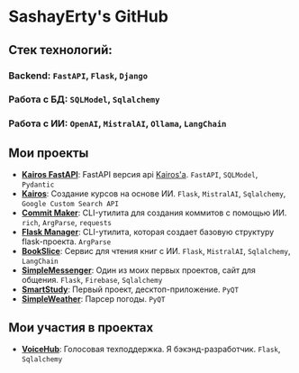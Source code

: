# SashayErty's GitHub

## Стек технологий:
### Backend: `FastAPI`, `Flask`, `Django`
### Работа с БД: `SQLModel`, `Sqlalchemy`
### Работа с ИИ: `OpenAI`, `MistralAI`, `Ollama`, `LangChain`

## Мои проекты
- **[Kairos FastAPI](https://github.com/sashayerty/kairos-fastapi)**: FastAPI версия api [Kairos'а](https://github.com/sashayerty/Kairos). `FastAPI`, `SQLModel`, `Pydantic`
- **[Kairos](https://github.com/sashayerty/Kairos)**: Создание курсов на основе ИИ. `Flask`, `MistralAI`, `Sqlalchemy`, `Google Custom Search API`
- **[Commit Maker](https://github.com/Sashayerty/commit_maker)**: CLI-утилита для создания коммитов с помощью ИИ. `rich`, `ArgParse`, `requests`
- **[Flask Manager](https://github.com/Sashayerty/flask_manager)**: CLI-утилита, которая создает базовую структуру flask-проекта. `ArgParse`
- **[BookSlice](https://github.com/Sashayerty/bookslice)**: Сервис для чтения книг с ИИ. `Flask`, `MistralAI`, `Sqlalchemy`, `LangChain`
- **[SimpleMessenger](https://github.com/Sashayerty/Messenger)**: Один из моих первых проектов, сайт для общения. `Flask`, `Firebase`, `Sqlalchemy`
- **[SmartStudy](https://github.com/Sashayerty/SmartStudy)**: Первый проект, десктоп-приложение. `PyQT`
- **[SimpleWeather](https://github.com/Sashayerty/SimpleWeather)**: Парсер погоды. `PyQT`
## Мои участия в проектах
- **[VoiceHub](https://github.com/KirillCodeCreator/CodeFest)**: Голосовая техподдержка. Я бэкэнд-разработчик. `Flask`, `Sqlalchemy`
<!-- <div id="header" align='center'>
  <div id="badges">
    <a href="https://vk.com/sashayerty">
      <img src="https://img.shields.io/badge/%D0%92%D0%BA%D0%BE%D0%BD%D1%82%D0%B0%D0%BA%D1%82%D0%B5-blue?style=for-the-badge&logo=VK&logoColor=white alt="VK Badge"/>
    </a>
    <a href="https://t.me/Sashayerty">
      <img src="https://img.shields.io/badge/Telegram-blue?style=for-the-badge&logo=Telegram&logoColor=white alt="Telegram Badge"/>
    </a>
  </div>
   <div id='gifs' align='center'>
    <img src="https://media.tenor.com/r5tO1IgqFvAAAAAC/%D0%B2%D0%BE%D1%82-%D1%82%D0%B0%D0%BA%D0%B8%D0%B5-%D0%BF%D0%B8%D1%80%D0%BE%D0%B3%D0%B8-that%27s-it.gif"/ width="100">
    <img src="https://media.tenor.com/Qa6Je1Tal4UAAAAC/dota.gif"/ width="100">
  </div> 
</div> -->

<!--
**Sashayerty/Sashayerty** is a ✨ _special_ ✨ repository because its `README.md` (this file) appears on your GitHub profile.

Here are some ideas to get you started:

- 🔭 I’m currently working on ...
- 🌱 I’m currently learning ...
- 👯 I’m looking to collaborate on ...
- 🤔 I’m looking for help with ...
- 💬 Ask me about ...
- 📫 How to reach me: ...
- 😄 Pronouns: ...
### ⚡ Fun fact: Я играю в Dota 2
-->
